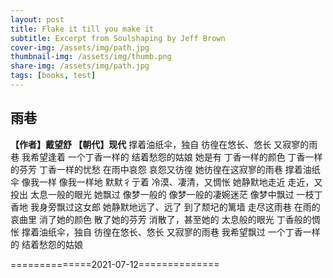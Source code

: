 ```yaml
---
layout: post
title: Flake it till you make it
subtitle: Excerpt from Soulshaping by Jeff Brown
cover-img: /assets/img/path.jpg
thumbnail-img: /assets/img/thumb.png
share-img: /assets/img/path.jpg
tags: [books, test]
---
```


## 雨巷
**【作者】戴望舒 【朝代】现代**
撑着油纸伞，独自
彷徨在悠长、悠长
又寂寥的雨巷
我希望逢着
一个丁香一样的
结着愁怨的姑娘
她是有
丁香一样的颜色
丁香一样的芬芳
丁香一样的忧愁
在雨中哀怨
哀怨又彷徨
她彷徨在这寂寥的雨巷
撑着油纸伞
像我一样
像我一样地
默默彳亍着
冷漠、凄清，又惆怅
她静默地走近
走近，又投出
太息一般的眼光
她飘过
像梦一般的
像梦一般的凄婉迷茫
像梦中飘过
一枝丁香地
我身旁飘过这女郎
她静默地远了、远了
到了颓圮的篱墙
走尽这雨巷
在雨的哀曲里
消了她的颜色
散了她的芬芳
消散了，甚至她的
太息般的眼光
丁香般的惆怅
撑着油纸伞，独自
彷徨在悠长、悠长
又寂寥的雨巷
我希望飘过
一个丁香一样的
结着愁怨的姑娘

==============2021-07-12==============
